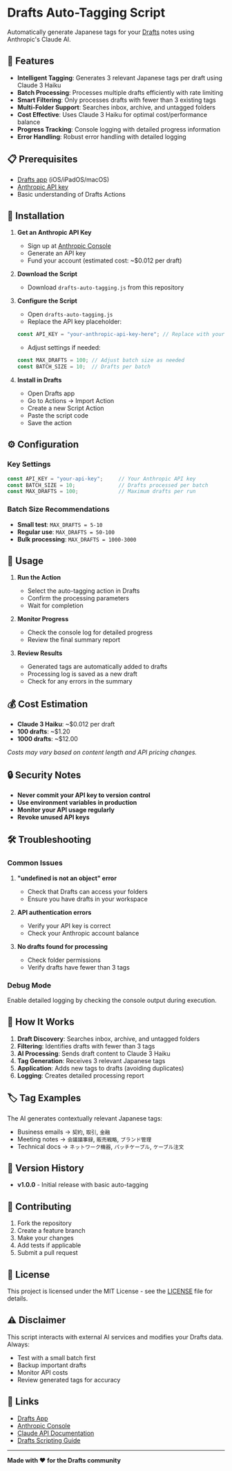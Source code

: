# Drafts Auto-Tagging Script

Automatically generate Japanese tags for your [Drafts](https://getdrafts.com) notes using Anthropic's Claude AI.

## 🌟 Features

- **Intelligent Tagging**: Generates 3 relevant Japanese tags per draft using Claude 3 Haiku
- **Batch Processing**: Processes multiple drafts efficiently with rate limiting
- **Smart Filtering**: Only processes drafts with fewer than 3 existing tags
- **Multi-Folder Support**: Searches inbox, archive, and untagged folders
- **Cost Effective**: Uses Claude 3 Haiku for optimal cost/performance balance
- **Progress Tracking**: Console logging with detailed progress information
- **Error Handling**: Robust error handling with detailed logging

## 📋 Prerequisites

- [Drafts app](https://getdrafts.com) (iOS/iPadOS/macOS)
- [Anthropic API key](https://console.anthropic.com/)
- Basic understanding of Drafts Actions

## 🚀 Installation

1. **Get an Anthropic API Key**
   - Sign up at [Anthropic Console](https://console.anthropic.com/)
   - Generate an API key
   - Fund your account (estimated cost: ~$0.012 per draft)

2. **Download the Script**
   - Download `drafts-auto-tagging.js` from this repository

3. **Configure the Script**
   - Open `drafts-auto-tagging.js`
   - Replace the API key placeholder:
   ```javascript
   const API_KEY = "your-anthropic-api-key-here"; // Replace with your actual API key
   ```
   - Adjust settings if needed:
   ```javascript
   const MAX_DRAFTS = 100; // Adjust batch size as needed
   const BATCH_SIZE = 10;  // Drafts per batch
   ```

4. **Install in Drafts**
   - Open Drafts app
   - Go to Actions → Import Action
   - Create a new Script Action
   - Paste the script code
   - Save the action

## ⚙️ Configuration

### Key Settings

```javascript
const API_KEY = "your-api-key";     // Your Anthropic API key
const BATCH_SIZE = 10;              // Drafts processed per batch
const MAX_DRAFTS = 100;             // Maximum drafts per run
```

### Batch Size Recommendations

- **Small test**: `MAX_DRAFTS = 5-10`
- **Regular use**: `MAX_DRAFTS = 50-100`
- **Bulk processing**: `MAX_DRAFTS = 1000-3000`

## 📖 Usage

1. **Run the Action**
   - Select the auto-tagging action in Drafts
   - Confirm the processing parameters
   - Wait for completion

2. **Monitor Progress**
   - Check the console log for detailed progress
   - Review the final summary report

3. **Review Results**
   - Generated tags are automatically added to drafts
   - Processing log is saved as a new draft
   - Check for any errors in the summary

## 💰 Cost Estimation

- **Claude 3 Haiku**: ~$0.012 per draft
- **100 drafts**: ~$1.20
- **1000 drafts**: ~$12.00

*Costs may vary based on content length and API pricing changes.*

## 🔒 Security Notes

- **Never commit your API key to version control**
- **Use environment variables in production**
- **Monitor your API usage regularly**
- **Revoke unused API keys**

## 🛠️ Troubleshooting

### Common Issues

1. **"undefined is not an object" error**
   - Check that Drafts can access your folders
   - Ensure you have drafts in your workspace

2. **API authentication errors**
   - Verify your API key is correct
   - Check your Anthropic account balance

3. **No drafts found for processing**
   - Check folder permissions
   - Verify drafts have fewer than 3 tags

### Debug Mode

Enable detailed logging by checking the console output during execution.

## 📝 How It Works

1. **Draft Discovery**: Searches inbox, archive, and untagged folders
2. **Filtering**: Identifies drafts with fewer than 3 tags
3. **AI Processing**: Sends draft content to Claude 3 Haiku
4. **Tag Generation**: Receives 3 relevant Japanese tags
5. **Application**: Adds new tags to drafts (avoiding duplicates)
6. **Logging**: Creates detailed processing report

## 🏷️ Tag Examples

The AI generates contextually relevant Japanese tags:

- Business emails → `契約`, `取引`, `金融`
- Meeting notes → `会議議事録`, `販売戦略`, `ブランド管理`
- Technical docs → `ネットワーク機器`, `パッチケーブル`, `ケーブル注文`

## 🔄 Version History

- **v1.0.0** - Initial release with basic auto-tagging

## 🤝 Contributing

1. Fork the repository
2. Create a feature branch
3. Make your changes
4. Add tests if applicable
5. Submit a pull request

## 📄 License

This project is licensed under the MIT License - see the [LICENSE](LICENSE) file for details.

## ⚠️ Disclaimer

This script interacts with external AI services and modifies your Drafts data. Always:
- Test with a small batch first
- Backup important drafts
- Monitor API costs
- Review generated tags for accuracy

## 🔗 Links

- [Drafts App](https://getdrafts.com)
- [Anthropic Console](https://console.anthropic.com)
- [Claude API Documentation](https://docs.anthropic.com/claude/reference)
- [Drafts Scripting Guide](https://docs.getdrafts.com/docs/actions/scripting)

---

**Made with ❤️ for the Drafts community**
